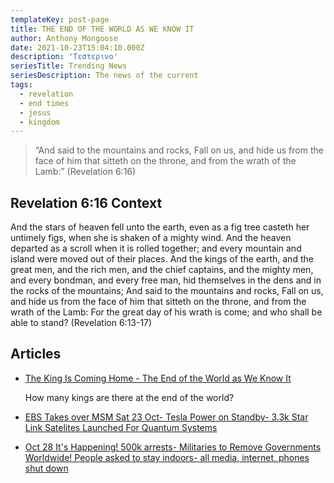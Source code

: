 ```yaml
---
templateKey: post-page
title: THE END OF THE WORLD AS WE KNOW IT
author: Anthony Mongoose
date: 2021-10-23T15:04:10.000Z
description: 'Τεστερινο'
seriesTitle: Trending News
seriesDescription: The news of the current
tags:
  - revelation
  - end times
  - jesus
  - kingdom
---
```

> “And said to the mountains and rocks, Fall on us, and hide us from the face of him that sitteth on the throne, and from the wrath of the Lamb:”
> (Revelation 6:16)

## Revelation 6:16 Context

And the stars of heaven fell unto the earth, even as a fig tree casteth her untimely figs, when she is shaken of a mighty wind.
And the heaven departed as a scroll when it is rolled together; and every mountain and island were moved out of their places.
And the kings of the earth, and the great men, and the rich men, and the chief captains, and the mighty men, and every bondman, and every free man, hid themselves in the dens and in the rocks of the mountains;
And said to the mountains and rocks, Fall on us, and hide us from the face of him that sitteth on the throne, and from the wrath of the Lamb:
For the great day of his wrath is come; and who shall be able to stand?
(Revelation 6:13-17)



## Articles

* [The King Is Coming Home - The End of the World as We Know It](https://beforeitsnews.com/beyond-science/2021/10/the-king-is-coming-home-the-end-of-the-world-as-we-know-it-2454010.html)

  How many kings are there at the end of the world?
* [EBS Takes over MSM Sat 23 Oct- Tesla Power on Standby- 3.3k Star Link Satelites Launched For Quantum Systems](https://beforeitsnews.com/beyond-science/2021/10/ebs-takes-over-msm-sat-23-oct-tesla-power-on-standby-3-3k-star-link-satelites-launched-for-quantum-systems-2454020.html)
* [Oct 28 It's Happening! 500k arrests- Militaries to Remove Governments Worldwide! People asked to stay indoors- all media, internet, phones shut down](https://beforeitsnews.com/beyond-science/2021/10/oct-28-its-happening-500k-arrests-militaries-to-remove-governments-worldwide-people-asked-to-stay-indoors-all-media-internet-phones-shut-down-2454022.html)